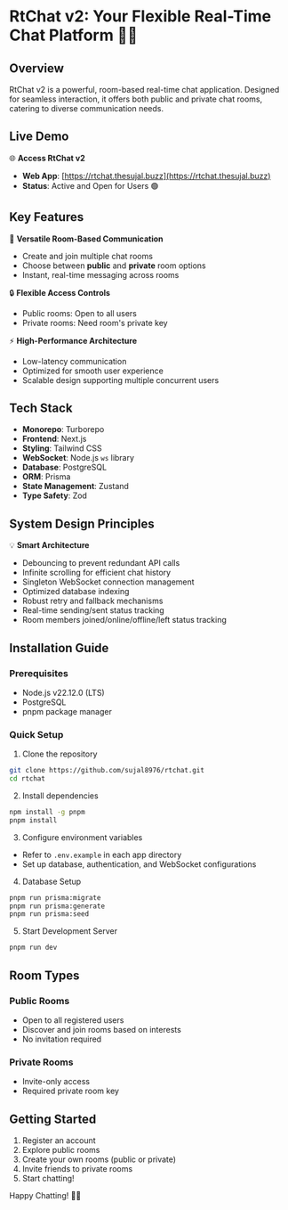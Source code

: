 # RtChat v2: Your Flexible Real-Time Chat Platform 💬🌐

## Overview
RtChat v2 is a powerful, room-based real-time chat application. Designed for seamless interaction, it offers both public and private chat rooms, catering to diverse communication needs.

## Live Demo
🌐 **Access RtChat v2**
- **Web App**: [https://rtchat.thesujal.buzz](https://rtchat.thesujal.buzz)
- **Status**: Active and Open for Users 🟢

## Key Features
🌟 **Versatile Room-Based Communication**
- Create and join multiple chat rooms
- Choose between **public** and **private** room options
- Instant, real-time messaging across rooms

🔒 **Flexible Access Controls**
- Public rooms: Open to all users
- Private rooms: Need room's private key

⚡ **High-Performance Architecture**
- Low-latency communication
- Optimized for smooth user experience
- Scalable design supporting multiple concurrent users

## Tech Stack
- **Monorepo**: Turborepo
- **Frontend**: Next.js
- **Styling**: Tailwind CSS
- **WebSocket**: Node.js `ws` library
- **Database**: PostgreSQL
- **ORM**: Prisma
- **State Management**: Zustand
- **Type Safety**: Zod

## System Design Principles
💡 **Smart Architecture**
- Debouncing to prevent redundant API calls
- Infinite scrolling for efficient chat history
- Singleton WebSocket connection management
- Optimized database indexing
- Robust retry and fallback mechanisms
- Real-time sending/sent status tracking
- Room members joined/online/offline/left status tracking

## Installation Guide
### Prerequisites
- Node.js v22.12.0 (LTS)
- PostgreSQL
- pnpm package manager

### Quick Setup
1. Clone the repository
```bash
git clone https://github.com/sujal8976/rtchat.git
cd rtchat
```

2. Install dependencies
```bash
npm install -g pnpm
pnpm install
```

3. Configure environment variables
- Refer to `.env.example` in each app directory
- Set up database, authentication, and WebSocket configurations

4. Database Setup
```bash
pnpm run prisma:migrate
pnpm run prisma:generate
pnpm run prisma:seed
```

5. Start Development Server
```bash
pnpm run dev
```

## Room Types
### Public Rooms
- Open to all registered users
- Discover and join rooms based on interests
- No invitation required

### Private Rooms
- Invite-only access
- Required private room key

## Getting Started
1. Register an account
2. Explore public rooms
3. Create your own rooms (public or private)
4. Invite friends to private rooms
5. Start chatting!

Happy Chatting! 🚀🌈